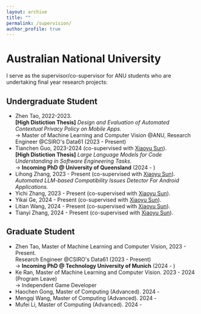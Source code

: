 ```yaml
---
layout: archive
title: ""
permalink: /supervision/
author_profile: true
---
```


<style>
table.imgtable, table.imgtable td{
  border: none;
  /* height: auto; */
  /* text-align: left; */
}

</style>

# <i class="fa fa-fw fa-copy"></i> Australian National University

I serve as the supervisor/co-supervisor for ANU students who are undertaking final year research projects:

## Undergraduate Student

<ul>
  
  <li>
    Zhen Tao, 2022-2023.<br>
    <strong>[High Distiction Thesis]</strong> <em>Design and Evaluation of Automated Contextual Privacy Policy on Mobile Apps.</em><br>
    -> Master of Machine Learning and Computer Vision @ANU, Research Engineer @CSIRO's Data61 (2023 - Present)
  </li>

  <li>
    Tianchen Guo, 2023-2024 (co-supervised with <a href="https://sunxiaobiu.github.io/">Xiaoyu Sun</a>).<br>
    <strong>[High Distiction Thesis]</strong> <em>Large Language Models for Code Understanding in Software Engineering Tasks.</em><br>
    -> <strong>Incoming PhD @ University of Queensland</strong> (2024 - )
  </li>

   <li>
    Lihong Zhang, 2023 - Present (co-supervised with <a href="https://sunxiaobiu.github.io/">Xiaoyu Sun</a>).<br>
    <em>Automated LLM-based Compatibility Issues Detector For Android Applications.</em><br>
  </li>
  
   <li>
    Yichi Zhang, 2023 - Present (co-supervised with <a href="https://sunxiaobiu.github.io/">Xiaoyu Sun</a>).<br>
  </li>

   <li>
    Yikai Ge, 2024 - Present (co-supervised with <a href="https://sunxiaobiu.github.io/">Xiaoyu Sun</a>).<br>
  </li>
  
  <li>
    Litian Wang, 2024 - Present (co-supervised with <a href="https://sunxiaobiu.github.io/">Xiaoyu Sun</a>).<br>
  </li>
  
  <li>
    Tianyi Zhang, 2024 - Present (co-supervised with <a href="https://sunxiaobiu.github.io/">Xiaoyu Sun</a>).<br>
  </li>
</ul>

## Graduate Student

<ul>
  <li>
    Zhen Tao,  Master of Machine Learning and Computer Vision, 2023 - Present.<br>
    Research Engineer @CSIRO's Data61 (2023 - Present)<br>
    -> <strong>Incoming PhD @ Technology University of Munich</strong> (2024 - )
  </li>
  
   <li>
     Ke Ran, Master of Machine Learning and Computer Vision. 2023 - 2024 (Program Leave) <br>
     -> Independent Game Developer
  </li>
  <li>
     Haochen Gong, Master of Computing (Advanced). 2024 - <br>
  </li>
    <li>
     Mengqi Wang, Master of Computing (Advanced). 2024 - <br>
  </li>
  <li>
     Mufei Li, Master of Computing (Advanced). 2024 - 
  </li>
</ul>
